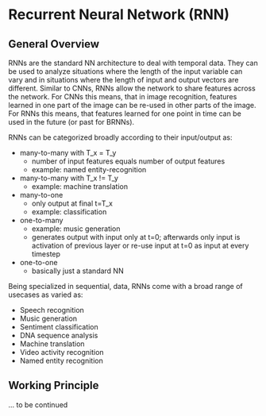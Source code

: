 # Recurrent Neural Network (RNN)
## General Overview
RNNs are the standard NN architecture to deal with temporal data. They can be used to analyze situations 
where the length of the input variable can vary 
and in situations where the length of input and output vectors are different. 
Similar to CNNs, RNNs allow the network to share features across the network. For CNNs this means, that in image recognition,
features learned in one part of the image can be re-used in other parts of the image. For RNNs this means, that features learned 
for one point in time can be used in the future (or past for BRNNs). 

RNNs can be categorized broadly according to their input/output as:
* many-to-many with T_x = T_y  
  * number of input features equals number of output features  
  * example: named entity-recognition
* many-to-many with T_x != T_y  
  * example: machine translation
* many-to-one  
  * only output at final t=T_x  
  * example: classification
* one-to-many  
  * example: music generation  
  * generates output with input only at t=0; afterwards only input is activation of previous layer or re-use input at t=0 as input at every timestep
* one-to-one  
  * basically just a standard NN
  
Being specialized in sequential, data, RNNs come with a broad range of usecases as varied as:
* Speech recognition
* Music generation
* Sentiment classification
* DNA sequence analysis
* Machine translation
* Video activity recognition
* Named entity recognition
  
  
## Working Principle
... to be continued
